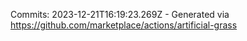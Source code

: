 Commits: 2023-12-21T16:19:23.269Z - Generated via https://github.com/marketplace/actions/artificial-grass
<br>
